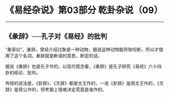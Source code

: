 # 《易经杂说》第03部分 乾卦杂说（09）

------

## 《彖辞》──孔子对《易经》的批判

“彖家曰”，彖辞。曾经介绍过象是一种动物，据说这种动物能将铁咬断，所以才借用了这个名词。彖辞就是断语的意思，断定的话。

据说《彖辞》也是孔子作的，以现代观念看，《彖辞》是孔子研究《易经》六十四卦的结论、批判。

传统的说法是，《卦辞》、《爻辞》都是文王作的，一说《卦辞》是周文王作的，《爻辞》是周公作的，但考据上很难决定究竟是谁作的。